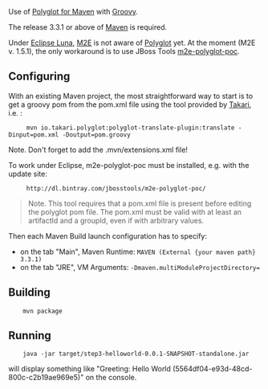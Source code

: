 Use of [Polyglot for Maven](https://github.com/takari/maven-polyglot) with [Groovy](http://groovy-lang.org/).

The release 3.3.1 or above of [Maven](https://maven.apache.org/) is required.

Under [Eclipse Luna](https://projects.eclipse.org/releases/luna), [M2E](http://eclipse.org/m2e/) is not aware of [Polyglot](https://github.com/takari/maven-polyglot) yet. At the moment (M2E v. 1.5.1), the only workaround is to use JBoss Tools [m2e-polyglot-poc](https://github.com/jbosstools/m2e-polyglot-poc).

Configuring
-------

With an existing Maven project, the most straightforward way to start is to get a groovy pom from the pom.xml file using the tool provided by [Takari](http://takari.io/), i.e. :

         mvn io.takari.polyglot:polyglot-translate-plugin:translate -Dinput=pom.xml -Doutput=pom.groovy

Note. Don't forget to add the .mvn/extensions.xml file!

To work under Eclipse, m2e-polyglot-poc must be installed, e.g. with the update site:
         
         http://dl.bintray.com/jbosstools/m2e-polyglot-poc/
         
> Note. This tool requires that a pom.xml file is present before editing the polyglot pom file. The pom.xml must be valid with at least an artifactId and a groupId, even if with arbitrary values.       

Then each Maven Build launch configuration has to specify:

* on the tab "Main", Maven Runtime: `MAVEN (External {your maven path} 3.3.1)`
* on the tab "JRE", VM Arguments: `-Dmaven.multiModuleProjectDirectory=`

Building
-------

        mvn package


Running
-------

        java -jar target/step3-helloworld-0.0.1-SNAPSHOT-standalone.jar

will display something like "Greeting: Hello World (5564df04-e93d-48cd-800c-c2b19ae969e5)" on the console.


